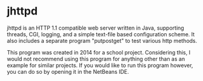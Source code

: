 # jhttpd
jhttpd is an HTTP 1.1 compatible web server written in Java, supporting threads, CGI, logging,
and a simple text-file based configuration scheme. It also includes a separate
program "putpostget" to test various http methods. 

This program was created in 2014 for a school project. Considering this, I
would not recommend using this program for anything other than as an example
for similar projects. If you would like to run this program however, you can do
so by opening it in the NetBeans IDE.
